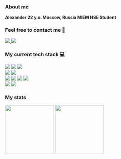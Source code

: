 ### About me
<b> Alexander </b>
<b> 22 y.o. </b>
<b> Moscow, Russia </b>
<b> MIEM HSE Student</b>

### Feel free to contact me 💬

<a target="_blank" href="https://mail.google.com/mail/?view=cm&source=mailto&to=m3rcurrry1337@gmail.com">
    <img src="https://img.shields.io/badge/Gmail-D14836?style=for-the-badge&logo=gmail&logoColor=white"/>
</a>
<a target="_blank" href="https://t.me/unmercurrry">
    <img src="https://img.shields.io/badge/Telegram-2CA5E0?style=for-the-badge&logo=telegram&logoColor=white"/>
</a>

### My current tech stack 💻
<div>
  <img src="https://img.shields.io/badge/html5-%23E34F26.svg?style=for-the-badge&logo=html5&logoColor=white"/>
  <img src="https://img.shields.io/badge/css3-%231572B6.svg?style=for-the-badge&logo=css3&logoColor=white"/>
  <img src="https://img.shields.io/badge/SASS-hotpink.svg?style=for-the-badge&logo=SASS&logoColor=white">
  <br>
  <img src="https://img.shields.io/badge/javascript-%23323330.svg?logo=javascript&logoColor=%23F7DF1E&style=for-the-badge"/>
  <img src="https://img.shields.io/badge/typescript-%23007ACC.svg?style=for-the-badge&logo=typescript&logoColor=white">
  <br>
  <img src="https://img.shields.io/badge/react-%2320232a.svg?style=for-the-badge&logo=react&logoColor=%2361DAFB"/>
  <img src="https://img.shields.io/badge/redux-%23593d88.svg?style=for-the-badge&logo=redux&logoColor=white">
  <img src="https://img.shields.io/badge/mobx-%23593d88.svg?style=for-the-badge&logo=mobx&logoColor=white">
  <img src="https://img.shields.io/badge/MUI-%230081CB.svg?style=for-the-badge&logo=mui&logoColor=white">
  <br>
  <img src="https://img.shields.io/badge/webpack-%238DD6F9.svg?style=for-the-badge&logo=webpack&logoColor=black">
  <img src="https://img.shields.io/badge/github-%23121011.svg?style=for-the-badge&logo=github&logoColor=white">
</div>

### My stats
<div>
    <img height="160em" src="https://github-readme-stats.vercel.app/api?username=M3RCURRRY&show_icons=true&theme=radical" />
    <img height="160em" src="https://github-readme-stats-eight-theta.vercel.app/api/top-langs/?username=M3RCURRRY&theme=radical&layout=compact" />
</div>
<!--
**M3RCURRRY/M3RCURRRY** is a ✨ _special_ ✨ repository because its `README.md` (this file) appears on your GitHub profile.

Here are some ideas to get you started:

- 🔭 I’m currently working on ...
- 🌱 I’m currently learning ...
- 👯 I’m looking to collaborate on ...
- 🤔 I’m looking for help with ...
- 💬 Ask me about ...
- 📫 How to reach me: ...
- 😄 Pronouns: ...
- ⚡ Fun fact: ...
-->

![GitHub Stats](https://github-readme-stats.vercel.app/api?username=M3RCURRRY&theme=radical)

